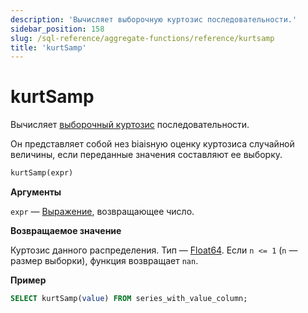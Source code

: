 ```yaml
---
description: 'Вычисляет выборочную куртозис последовательности.'
sidebar_position: 158
slug: /sql-reference/aggregate-functions/reference/kurtsamp
title: 'kurtSamp'
---
```



# kurtSamp

Вычисляет [выборочный куртозис](https://en.wikipedia.org/wiki/Kurtosis) последовательности.

Он представляет собой нез biaisную оценку куртозиса случайной величины, если переданные значения составляют ее выборку.

```sql
kurtSamp(expr)
```

**Аргументы**

`expr` — [Выражение](/sql-reference/syntax#expressions), возвращающее число.

**Возвращаемое значение**

Куртозис данного распределения. Тип — [Float64](../../../sql-reference/data-types/float.md). Если `n <= 1` (`n` — размер выборки), функция возвращает `nan`.

**Пример**

```sql
SELECT kurtSamp(value) FROM series_with_value_column;
```
